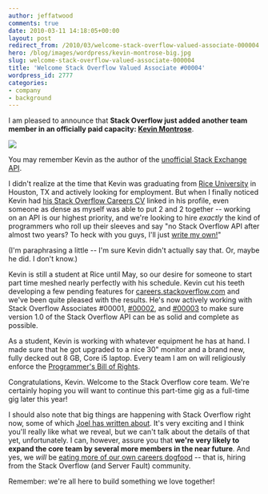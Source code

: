 ```yaml
---
author: jeffatwood
comments: true
date: 2010-03-11 14:18:05+00:00
layout: post
redirect_from: /2010/03/welcome-stack-overflow-valued-associate-000004
hero: /blog/images/wordpress/kevin-montrose-big.jpg
slug: welcome-stack-overflow-valued-associate-000004
title: 'Welcome Stack Overflow Valued Associate #00004'
wordpress_id: 2777
categories:
- company
- background
---
```



I am pleased to announce that **Stack Overflow just added another team member in an officially paid capacity: [Kevin Montrose](http://stackoverflow.com/users/80572/kevin-montrose)**.



![](/blog/images/wordpress/kevin-montrose-big.jpg)



You may remember Kevin as the author of the [unofficial Stack Exchange API](http://blog.stackoverflow.com/2010/01/what-would-a-stack-overflow-api-look-like/).



I didn't realize at the time that Kevin was graduating from [Rice University](http://www.rice.edu/) in Houston, TX and actively looking for employment. But when I finally noticed Kevin had [his Stack Overflow Careers CV](http://careers.stackoverflow.com/kevin-montrose) linked in his profile, even someone as dense as myself was able to put 2 and 2 together -- working on an API is our highest priority, and we're looking to hire _exactly_ the kind of programmers who roll up their sleeves and say "no Stack Overflow API after almost two years? To heck with you guys, I'll just [write my own!](http://code.google.com/p/stackexchange-api/)"



(I'm paraphrasing a little -- I'm sure Kevin didn't actually say that. Or, maybe he did. I don't know.)



Kevin is still a student at Rice until May, so our desire for someone to start part time meshed nearly perfectly with his schedule. Kevin cut his teeth developing a few pending features for [careers.stackoverflow.com](http://careers.stackoverflow.com/) and we've been quite pleased with the results. He's now actively working with Stack Overflow Associates #00001, [#00002](http://blog.stackoverflow.com/2009/01/welcome-stack-overflow-valued-associate-00002/), and [#00003](http://blog.stackoverflow.com/2009/05/welcome-stack-overflow-valued-associate-00003/) to make sure version 1.0 of the Stack Overflow API can be as solid and complete as possible.



As a student, Kevin is working with whatever equipment he has at hand. I made sure that he got upgraded to a nice 30" monitor and a brand new, fully decked out 8 GB, Core i5 laptop. Every team I am on will religiously enforce the [Programmer's Bill of Rights](http://www.codinghorror.com/blog/2006/08/the-programmers-bill-of-rights.html).



Congratulations, Kevin. Welcome to the Stack Overflow core team. We're certainly hoping you will want to continue this part-time gig as a full-time gig later this year!



I should also note that big things are happening with Stack Overflow right now, some of which [Joel has written about](http://www.joelonsoftware.com/items/2010/02/14.html). It's very exciting and I think you'll really like what we reveal, but we can't talk about the details of that yet, unfortunately. I can, however, assure you that **we're very likely to expand the core team by several more members in the near future**. And yes, we _will_ be [eating more of our own careers dogfood](http://blog.stackoverflow.com/2010/01/eating-our-own-careers-dogfood/) -- that is, hiring from the Stack Overflow (and Server Fault) community. 



Remember: we're all here to build something we love together!

